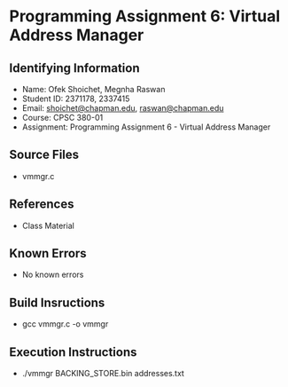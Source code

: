 # Programming Assignment 6: Virtual Address Manager

## Identifying Information

* Name: Ofek Shoichet, Megnha Raswan
* Student ID: 2371178, 2337415
* Email: shoichet@chapman.edu, raswan@chapman.edu
* Course: CPSC 380-01
* Assignment: Programming Assignment 6 - Virtual Address Manager

## Source Files

* vmmgr.c

## References

* Class Material

## Known Errors

* No known errors

## Build Insructions

* gcc vmmgr.c -o vmmgr

## Execution Instructions

* ./vmmgr BACKING_STORE.bin addresses.txt
